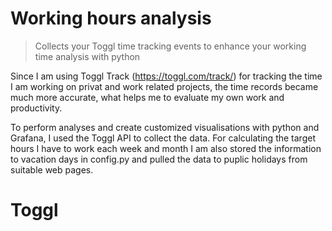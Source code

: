 # Working hours analysis

> Collects your Toggl time tracking events to enhance your working time analysis with python

Since I am using Toggl Track (https://toggl.com/track/) for tracking the time I am working on privat and work related projects, the time records became much more accurate, what
helps me to evaluate my own work and productivity.

To perform analyses and create customized visualisations with python and Grafana, I used the Toggl API to collect the data. For calculating
the target hours I have to work each week and month I am also stored the information to vacation days in config.py and pulled the data to puplic
holidays from suitable web pages.


# Toggl

